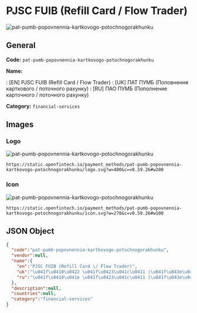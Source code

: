 
# PJSC FUIB (Refill Card / Flow Trader) 
![pat-pumb-popovnennia-kartkovogo-potochnogorakhunku](https://static.openfintech.io/payment_methods/pat-pumb-popovnennia-kartkovogo-potochnogorakhunku/logo.svg?w=400&c=v0.59.26#w200)  

## General 
**Code:** `pat-pumb-popovnennia-kartkovogo-potochnogorakhunku` 
 
**Name:** 
 
:	[EN] PJSC FUIB (Refill Card / Flow Trader) 
:	[UK] ПАТ ПУМБ (Поповнення карткового / поточного рахунку) 
:	[RU] ПАО ПУМБ (Пополнение карточного / поточного рахунку) 
 
**Category:** `financial-services` 
 

## Images 

### Logo 
![pat-pumb-popovnennia-kartkovogo-potochnogorakhunku](https://static.openfintech.io/payment_methods/pat-pumb-popovnennia-kartkovogo-potochnogorakhunku/logo.svg?w=400&c=v0.59.26#w200)  

```
https://static.openfintech.io/payment_methods/pat-pumb-popovnennia-kartkovogo-potochnogorakhunku/logo.svg?w=400&c=v0.59.26#w200
```  

### Icon 
![pat-pumb-popovnennia-kartkovogo-potochnogorakhunku](https://static.openfintech.io/payment_methods/pat-pumb-popovnennia-kartkovogo-potochnogorakhunku/icon.svg?w=278&c=v0.59.26#w100)  

```
https://static.openfintech.io/payment_methods/pat-pumb-popovnennia-kartkovogo-potochnogorakhunku/icon.svg?w=278&c=v0.59.26#w100
```  

## JSON Object 

```json
{
  "code":"pat-pumb-popovnennia-kartkovogo-potochnogorakhunku",
  "vendor":null,
  "name":{
    "en":"PJSC FUIB (Refill Card \/ Flow Trader)",
    "uk":"\u041f\u0410\u0422 \u041f\u0423\u041c\u0411 (\u041f\u043e\u043f\u043e\u0432\u043d\u0435\u043d\u043d\u044f \u043a\u0430\u0440\u0442\u043a\u043e\u0432\u043e\u0433\u043e \/ \u043f\u043e\u0442\u043e\u0447\u043d\u043e\u0433\u043e \u0440\u0430\u0445\u0443\u043d\u043a\u0443)",
    "ru":"\u041f\u0410\u041e \u041f\u0423\u041c\u0411 (\u041f\u043e\u043f\u043e\u043b\u043d\u0435\u043d\u0438\u0435 \u043a\u0430\u0440\u0442\u043e\u0447\u043d\u043e\u0433\u043e \/ \u043f\u043e\u0442\u043e\u0447\u043d\u043e\u0433\u043e \u0440\u0430\u0445\u0443\u043d\u043a\u0443)"
  },
  "description":null,
  "countries":null,
  "category":"financial-services"
}
```  
